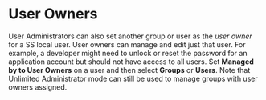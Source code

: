 [title]: # (User Owners)
[tags]: # (User Owners)
[priority]: # (70)

# User Owners

User Administrators can also set another group or user as the *user owner* for a SS local user. User owners can manage and edit just that user. For example, a developer might need to unlock or reset the password for an application account but should not have access to all users. Set **Managed by to User Owners** on a user and then select **Groups** or **Users**. Note that Unlimited Administrator mode can still be used to manage groups with user owners assigned.
